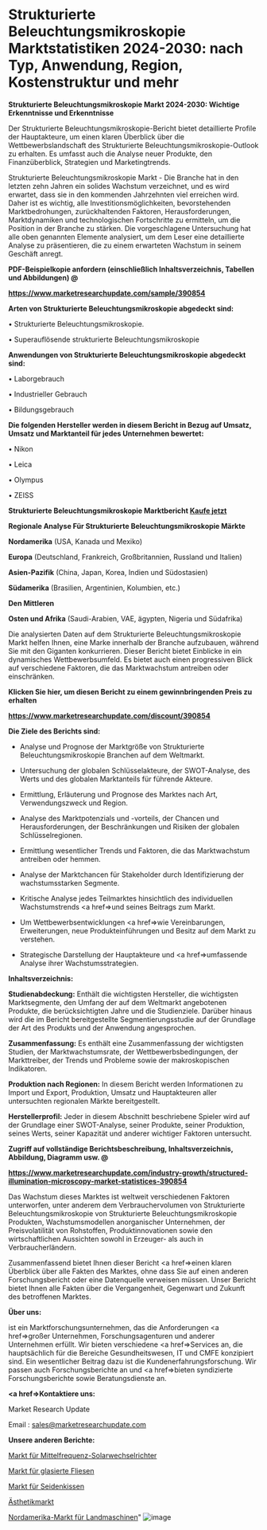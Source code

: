 # Strukturierte Beleuchtungsmikroskopie Marktstatistiken 2024-2030: nach Typ, Anwendung, Region, Kostenstruktur und mehr

<strong>Strukturierte Beleuchtungsmikroskopie Markt 2024-2030: Wichtige Erkenntnisse und Erkenntnisse</strong>

Der Strukturierte Beleuchtungsmikroskopie-Bericht bietet detaillierte Profile der Hauptakteure, um einen klaren Überblick über die Wettbewerbslandschaft des Strukturierte Beleuchtungsmikroskopie-Outlook zu erhalten. Es umfasst auch die Analyse neuer Produkte, den Finanzüberblick, Strategien und Marketingtrends.

Strukturierte Beleuchtungsmikroskopie Markt - Die Branche hat in den letzten zehn Jahren ein solides Wachstum verzeichnet, und es wird erwartet, dass sie in den kommenden Jahrzehnten viel erreichen wird. Daher ist es wichtig, alle Investitionsmöglichkeiten, bevorstehenden Marktbedrohungen, zurückhaltenden Faktoren, Herausforderungen, Marktdynamiken und technologischen Fortschritte zu ermitteln, um die Position in der Branche zu stärken. Die vorgeschlagene Untersuchung hat alle oben genannten Elemente analysiert, um dem Leser eine detaillierte Analyse zu präsentieren, die zu einem erwarteten Wachstum in seinem Geschäft anregt.



<strong><b>PDF-Beispielkopie anfordern (einschließlich Inhaltsverzeichnis, Tabellen und Abbildungen) @ </b></strong>

<strong><a href=https://www.marketresearchupdate.com/sample/390854>

<strong>https://www.marketresearchupdate.com/sample/390854</u></a></strong></strong>



<strong>Arten von Strukturierte Beleuchtungsmikroskopie abgedeckt sind:</strong>

• Strukturierte Beleuchtungsmikroskopie.

• Superauflösende strukturierte Beleuchtungsmikroskopie



<strong>Anwendungen von Strukturierte Beleuchtungsmikroskopie abgedeckt sind:</strong>

• Laborgebrauch

• Industrieller Gebrauch

• Bildungsgebrauch



<strong>Die folgenden Hersteller werden in diesem Bericht in Bezug auf Umsatz, Umsatz und Marktanteil für jedes Unternehmen bewertet:</strong>

• Nikon

• Leica

• Olympus

• ZEISS



<strong>Strukturierte Beleuchtungsmikroskopie Marktbericht <a href=https://www.marketresearchupdate.com/buynow/390854>Kaufe jetzt</a></strong>



<strong>Regionale Analyse Für Strukturierte Beleuchtungsmikroskopie Märkte</strong>



<strong>Nordamerika</strong> (USA, Kanada und Mexiko)



<strong>Europa</strong> (Deutschland, Frankreich, Großbritannien, Russland und Italien)



<strong>Asien-Pazifik</strong> (China, Japan, Korea, Indien und Südostasien)



<strong>Südamerika</strong> (Brasilien, Argentinien, Kolumbien, etc.)



<strong>Den Mittleren</strong> 

<strong>Osten und Afrika</strong> (Saudi-Arabien, VAE, ägypten, Nigeria und Südafrika)

Die analysierten Daten auf dem Strukturierte Beleuchtungsmikroskopie Markt helfen Ihnen, eine Marke innerhalb der Branche aufzubauen, während Sie mit den Giganten konkurrieren. Dieser Bericht bietet Einblicke in ein dynamisches Wettbewerbsumfeld. Es bietet auch einen progressiven Blick auf verschiedene Faktoren, die das Marktwachstum antreiben oder einschränken.



<strong>Klicken Sie hier, um diesen Bericht zu einem gewinnbringenden Preis zu erhalten
</strong>

<strong><a href=https://www.marketresearchupdate.com/discount/390854>https://www.marketresearchupdate.com/discount/390854</b></u></strong></a>



<strong>Die Ziele des Berichts sind:</strong>

- Analyse und Prognose der Marktgröße von Strukturierte Beleuchtungsmikroskopie Branchen auf dem Weltmarkt.

- Untersuchung der globalen Schlüsselakteure, der SWOT-Analyse, des Werts und des globalen Marktanteils für führende Akteure.

- Ermittlung, Erläuterung und Prognose des Marktes nach Art, Verwendungszweck und Region.

- Analyse des Marktpotenzials und -vorteils, der Chancen und Herausforderungen, der Beschränkungen und Risiken der globalen Schlüsselregionen.

- Ermittlung wesentlicher Trends und Faktoren, die das Marktwachstum antreiben oder hemmen.

- Analyse der Marktchancen für Stakeholder durch Identifizierung der wachstumsstarken Segmente.

- Kritische Analyse jedes Teilmarktes hinsichtlich des individuellen Wachstumstrends <a href=>und</a> seines Beitrags zum Markt.

- Um Wettbewerbsentwicklungen <a href=>wie</a> Vereinbarungen, Erweiterungen, neue Produkteinführungen und Besitz auf dem Markt zu verstehen.

- Strategische Darstellung der Hauptakteure und <a href=>umfas</a>sende Analyse ihrer Wachstumsstrategien.



<strong>Inhaltsverzeichnis:</strong>



<strong>Studienabdeckung:</strong> Enthält die wichtigsten Hersteller, die wichtigsten Marktsegmente, den Umfang der auf dem Weltmarkt angebotenen Produkte, die berücksichtigten Jahre und die Studienziele. Darüber hinaus wird die im Bericht bereitgestellte Segmentierungsstudie auf der Grundlage der Art des Produkts und der Anwendung angesprochen.



<strong>Zusammenfassung:</strong> Es enthält eine Zusammenfassung der wichtigsten Studien, der Marktwachstumsrate, der Wettbewerbsbedingungen, der Markttreiber, der Trends und Probleme sowie der makroskopischen Indikatoren.



<strong>Produktion nach Regionen:</strong> In diesem Bericht werden Informationen zu Import und Export, Produktion, Umsatz und Hauptakteuren aller untersuchten regionalen Märkte bereitgestellt.



<strong>Herstellerprofil:</strong> Jeder in diesem Abschnitt beschriebene Spieler wird auf der Grundlage einer SWOT-Analyse, seiner Produkte, seiner Produktion, seines Werts, seiner Kapazität und anderer wichtiger Faktoren untersucht.



<strong><b>Zugriff auf vollständige Berichtsbeschreibung, Inhaltsverzeichnis, Abbildung, Diagramm usw. @ </b></strong>

<strong><a href=https://www.marketresearchupdate.com/industry-growth/structured-illumination-microscopy-market-statistices-390854>https://www.marketresearchupdate.com/industry-growth/structured-illumination-microscopy-market-statistices-390854</a></strong>

Das Wachstum dieses Marktes ist weltweit verschiedenen Faktoren unterworfen, unter anderem dem Verbrauchervolumen von Strukturierte Beleuchtungsmikroskopie von Strukturierte Beleuchtungsmikroskopie Produkten, Wachstumsmodellen anorganischer Unternehmen, der Preisvolatilität von Rohstoffen, Produktinnovationen sowie den wirtschaftlichen Aussichten sowohl in Erzeuger- als auch in Verbraucherländern.

Zusammenfassend bietet Ihnen dieser Bericht <a href=>einen</a> klaren Überblick über alle Fakten des Marktes, ohne dass Sie auf einen anderen Forschungsbericht oder eine Datenquelle verweisen müssen. Unser Bericht bietet Ihnen alle Fakten über die Vergangenheit, Gegenwart und Zukunft des betroffenen Marktes.



<strong>Über uns:</strong>

 ist ein Marktforschungsunternehmen, das die Anforderungen <a href=>großer</a> Unternehmen, Forschungsagenturen und anderer Unternehmen erfüllt. Wir bieten verschiedene <a href=>Services</a> an, die hauptsächlich für die Bereiche Gesundheitswesen, IT und CMFE konzipiert sind. Ein wesentlicher Beitrag dazu ist die Kundenerfahrungsforschung. Wir passen auch Forschungsberichte an und <a href=>bieten</a> syndizierte Forschungsberichte sowie Beratungsdienste an.



<strong><a href=>Kontaktiere uns:</a></strong>

Market Research Update

Email : sales@marketresearchupdate.com



<strong>Unsere anderen Berichte:</strong>

<a href=https://www.linkedin.com/pulse/medium-frequency-solar-inverter-market-expects>Markt für Mittelfrequenz-Solarwechselrichter</a>

<a href=https://www.linkedin.com/pulse/glazed-tiles-market-size-set-grow-remarkable>Markt für glasierte Fliesen</a>

<a href=https://www.linkedin.com/pulse/silk-pillow-market-2023-remarking-enormous-growth>Markt für Seidenkissen</a>

<a href=https://www.linkedin.com/pulse/aaesthetics-market-2023-remarking-enormous>Ästhetikmarkt</a>

<a href=https://www.linkedin.com/pulse/north-america-agriculture-machinery-market-size-1f>Nordamerika-Markt für Landmaschinen</a>"
![image](https://github.com/Gayatrikarjule/Market-Analysis-361/assets/97346546/e706ad41-d604-49fc-bc3c-52bd250880f2)
